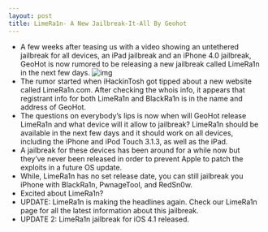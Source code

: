 ```yaml
---
layout: post
title: LimeRa1n- A New Jailbreak-It-All By Geohot
---
```

* A few weeks after teasing us with a video showing an untethered jailbreak for all devices, an iPad jailbreak and an iPhone 4.0 jailbreak, GeoHot is now rumored to be releasing a new jailbreak called LimeRa1n in the next few days.
![img](http://media.idownloadblog.com/wp-content/uploads/2010/04/limera1n.png)
* The rumor started when iHackinTosh got tipped about a new website called LimeRa1n.com. After checking the whois info, it appears that registrant info for both LimeRa1n and BlackRa1n is in the name and address of GeoHot.
* The questions on everybody’s lips is now when will GeoHot release LimeRa1n and what device will it allow to jailbreak? LimeRa1n should be available in the next few days and it should work on all devices, including the iPhone and iPod Touch 3.1.3, as well as the iPad.
* A jailbreak for these devices has been around for a while now but they’ve never been released in order to prevent Apple to patch the exploits in a future OS update.
* While, LimeRa1n has no set release date, you can still jailbreak you iPhone with BlackRa1n, PwnageTool, and RedSn0w.
* Excited about LimeRa1n?
* UPDATE: LimeRa1n is making the headlines again. Check our LimeRa1n page for all the latest information about this jailbreak.
* UPDATE 2: LimeRa1n jailbreak for iOS 4.1 released.

